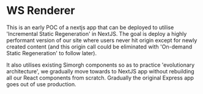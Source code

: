 # WS Renderer

This is an early POC of a nextjs app that can be deployed to utilise 'Incremental Static Regeneration' in NextJS. The goal is deploy a highly performant version of our site where users never hit origin except for newly created content (and this origin call could be eliminated with 'On-demand Static Regeneration' to follow later).

It also utilises existing Simorgh components so as to practice 'evolutionary architecture', we gradually move towards to NextJS app without rebuilding all our React components from scratch. Gradually the original Express app goes out of use production.
